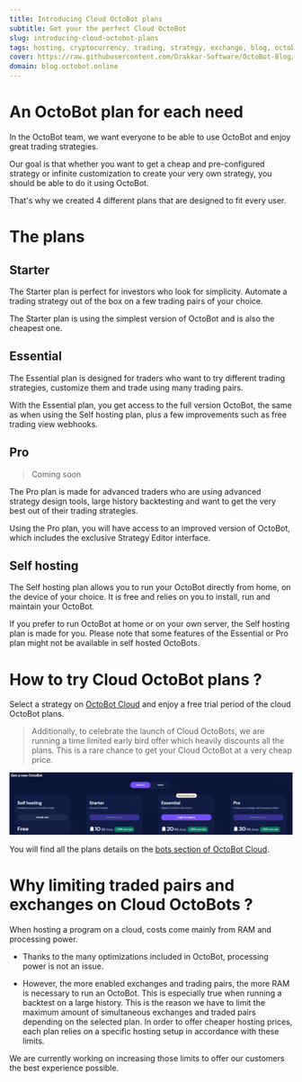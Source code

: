 ```yaml
---
title: Introducing Cloud OctoBot plans
subtitle: Get your the perfect Cloud OctoBot
slug: introducing-cloud-octobot-plans
tags: hosting, cryptocurrency, trading, strategy, exchange, blog, octobot cloud
cover: https://raw.githubusercontent.com/Drakkar-Software/OctoBot-Blog/master/resources/images/introducing-cloud-octobot-plans/cover.jpg
domain: blog.octobot.online
--- 
```



# An OctoBot plan for each need

In the OctoBot team, we want everyone to be able to use OctoBot and enjoy great trading strategies.  

Our goal is that whether you want to get a cheap and pre-configured strategy or infinite customization to create your very own strategy, you should be able to do it using OctoBot.

That's why we created 4 different plans that are designed to fit every user. 

# The plans

## Starter
The Starter plan is perfect for investors who look for simplicity. Automate a trading strategy out of the box on a few trading pairs of your choice. 

The Starter plan is using the simplest version of OctoBot and is also the cheapest one.

## Essential
The Essential plan is designed for traders who want to try different trading strategies, customize them and trade using many trading pairs. 

With the Essential plan, you get access to the full version OctoBot, the same as when using the Self hosting plan, plus a few improvements such as free trading view webhooks.

## Pro
> Coming soon

The Pro plan is made for advanced traders who are using advanced strategy design tools, large history backtesting and want to get the very best out of their trading strategies. 

Using the Pro plan, you will have access to an improved version of OctoBot, which includes the exclusive Strategy Editor interface.

## Self hosting

The Self hosting plan allows you to run your OctoBot directly from home, on the device of your choice. It is free and relies on you to install, run and maintain your OctoBot.

If you prefer to run OctoBot at home or on your own server, the Self hosting plan is made for you. Please note that some features of the Essential or Pro plan might not be available in self hosted OctoBots.

# How to try Cloud OctoBot plans ?

Select a strategy on [OctoBot Cloud](https://www.octobot.cloud) and enjoy a free trial period of the cloud OctoBot plans.

> Additionally, to celebrate the launch of Cloud OctoBots, we are running a time limited early bird offer which heavily discounts all the plans. This is a rare chance to get your Cloud OctoBot at a very cheap price.

![plan-display](https://raw.githubusercontent.com/Drakkar-Software/OctoBot-Blog/master/resources/images/introducing-cloud-octobot-plans/plans.jpg)

You will find all the plans details on the [bots section of OctoBot Cloud](https://octobot.cloud/bots).

# Why limiting traded pairs and exchanges on Cloud OctoBots ?

When hosting a program on a cloud, costs come mainly from RAM and processing power. 

- Thanks to the many optimizations included in OctoBot, processing power is not an issue. 

- However, the more enabled exchanges and trading pairs, the more RAM is necessary to run an OctoBot. This is especially true when running a backtest on a large history. This is the reason we have to limit the maximum amount of simultaneous exchanges and traded pairs depending on the selected plan. In order to offer cheaper hosting prices, each plan relies on a specific hosting setup in accordance with these limits.

We are currently working on increasing those limits to offer our customers the best experience possible.
